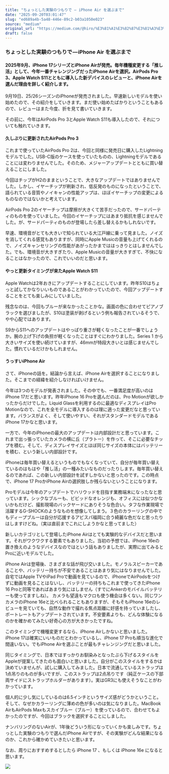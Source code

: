 ```yaml
---
title: "ちょっとした実験のつもりで — iPhone Air を選ぶまで"
date: "2025-09-20T03:01:47"
slug: "ed689a4b-5a48-446e-89c2-b03a1050e023"
source: "medium"
original_url: "https://medium.com/@hiro/%E3%81%A1%E3%82%87%E3%81%A3%E3%81%A8%E3%81%97%E3%81%9F%E5%AE%9F%E9%A8%93%E3%81%AE%E3%81%A4%E3%82%82%E3%82%8A%E3%81%A6%E3%82%99-iphone-air-%E3%82%92%E9%81%B8%E3%81%B5%E3%82%99%E3%81%BE%E3%81%A6%E3%82%99-f8fe665c5d7d?source=rss-21bfda6f823e------2"
draft: false
---
```


### ちょっとした実験のつもりで — iPhone Air を選ぶまで

#### 2025年9月、iPhone 17シリーズとiPhone Airが発売。毎年機種変更する「推し活」として、今年一番チャレンジングだったiPhone Airを選択。AirPods Pro 3、Apple Watch S11とともに導入した新デバイスのレビューと、iPhone Airを選んだ理由を詳しく紹介します。

9月19日、25/26シーズンのiPhoneが発売されました。早速新しいモデルを使い始めたので、その紹介をしていきます。まだ使い始めたばかりということもあるので、レビューはまた今度、折を見て書いていきます。

その前に、今年はAirPods Pro 3とApple Watch S11も導入したので、それについても触れていきます。

#### 久しぶりに更新されたAirPods Pro 3

これまで使っていたAirPods Pro 2は、今回と同様に発売日に購入したLightningモデルでした。USB-C版のケースを使っていたものの、Lightningモデルであることには変わりませんでした。そのため、メジャーアップデートとともに買い替えることにしました。

今回はチップがH2のままということで、大きなアップデートではありませんでした。しかし、イヤーチップが刷新され、低反発のものになったということで、語られている音質やノイキャンの性能アップは、ほぼイヤーチップの変更によるものなのではないかと考えています。

AirPods Pro 2のイヤーチップは摩擦が大きくて苦手だったので、サードパーティのものを使っていました。今回のイヤーチップにはあまり抵抗を感じませんでした。が、サードパーティのものが登場したら差し替えるかもしれないです。

早速、環境音がとても大きいで知られている大江戸線に乗って見ました。ノイズを消してくれる感覚もありますが、同時にApple Musicの音量も上げてくれるので、ノイズキャンセリングの性能があがったかまでははっきりとはしませんでした。でも、環境音が大きすぎたり、Apple Musicの音量が大きすぎて、不快になることはなかったので、これでいいのだと思います。

#### やっと更新タイミングが来たApple Watch S11

Apple Watchは2年おきにアップデートすることにしています。昨年S10はちょっと試してかなりいいものであることがわかっていたので、今回アップデートすることをとても楽しみにしていました。

残念なのは、今回もブルーが来なかったことかな。画面の色に合わせてピアノブラックを選びましたが、S10は塗装が剥げるという例も報告されているそうで、やや心配ではあります。

S9からS11へのアップデートはやっぱり重さが軽くなったことが一番でしょうか。腕の上げ下げの負担が軽くなったことはすぐにわかりました。Series 1 から大きいサイズを使い続けていますが、46mmが特段大きいとは感じませんでした。慣れているだけかもしれません。

#### うっすいiPhone Air

さて、iPhoneの話を。結論から言えば、iPhone Airを選択することになりました。そこまでの経緯を紹介しなければいけません。

今年は3つのモデルが発表されました。その中でも、一番満足度が高いのはiPhone 17だと思います。昨年iPhone 16 Proを選んだのは、Pro Motionが欲しかったからだけでした。Liquid Glassを利用するのに最適なディスプレイはPro Motionなので、これを全モデルに導入するのは理に適った変更だなと思っています。バランスがよく、そして使いやすい、それがスタンダードモデルであるiPhone 17かなと思います。

一方で、今年のiPhoneの最大のアップデートは内部設計だと思っています。これまで出っ張っていたカメラの横に丘（プラトー）を作って、そこに必要なチップを積む。そして、ディスプレイサイズとほぼ同じサイズの本体にはバッテリーを積む、という新しい内部設計です。

iPhoneは毎年買い替えるというものでもなくなっていて、自分が毎年買い替えているのはもはや「推し活」の一種みたいなものだったりします。毎年買い替えるのであれば、この新しい内部設計を試すしかないと思ったのです。この時点で、iPhone 17 ProかiPhone Airの選択肢しか残らないということになります。

Proモデルは今年のアップデートでハリウッドを目指す業務端末になったなと思っています。シックなブルーも、ビビッドなオレンジも、オフィスには似つかないかもだけど、撮影現場のバックヤードにありそうな色合い。タフな作業現場で活躍するG-SHOCKのようなものを想像してしまう。３色のカラーリングの中でもディープブルーは自分が応援するアビスパ福岡に合う綺麗な色だなと思ったりはしますけどね。（実は直前までこれにしようかなと思ってました）

新しいカテゴリとして登場したiPhone Airはとても実験的なデバイスだと思います。それがワクワクする要素でもありました。当初の予想では、iPhone 16eの置き換えのようなデバイスなのではという話もありましたが、実際に出てみるとProに近いモデルでした。

iPhone Airは登場後、さまざまな話が飛び交いました。モノラルスピーカーであることや、バッテリー持ちが不安であることはあまり気にはなりませんでした。自宅ではApple TVやiPad Proで動画を見ているので、iPhoneでAirPodsをつけずに動画を見ることはないし、バッテリーの持ちもこれまで使ってきたiPhone 16 Proと同等であればあまり気にはしません（すでにAnkerのモバイルバッテリーも使ってますしね）。 カメラも望遠もマクロも使う機会は多くない。同じワンカメラのiPhone 16eと比べられることもありますが、そもそもiPhone 16eのレビューを見ていても、自然な動作で撮れる焦点距離に好感を持っていましたし、ポートレートもアップデートされています。不安要素よりも、どんな体験になるのかを確かめてみたい好奇心の方が大きかったですね。

このタイミングで機種変更するなら、iPhone Airしかないと思いました。iPhone 17は確実にいいものだとわかっているし、iPhone 17 Proも順当な進化で間違いない。でもiPhone Airを選ぶことが最もチャレンジングだと思いました。

同じタイミングで、日本ではすっかりお馴染みとなったぶら下げるスタイルをAppleが提案してきたのも面白いと思いました。自分がこのスタイルをするかは決めていませんが、試しに購入してみました。日本で流通しているストラップは1点吊りのものが多いですが、このストラップは2点吊りです（純正ケースの下部両サイドにストラップホルダーがあります）。実はGR3にも使えそうなことがわかっています。

個人的に少し気にしているのは6.5インチというサイズ感がどうかということ。そして、なぜかカラーリングに薄めの色が多いのは気になりました。MacBook AirもAirPods Maxもスカイブルー（ブルー）を使っているので、合わせてもよかったのですが、今回はブラックを選択することにしました。

ナンバリングのないAirが、1年後どういう形になっていくかも楽しみです。ちょっとした実験のつもりで選んだiPhone Airですが、その実験がどんな結果になるのか、これから確かめていきたいと思います。

なお、周りにおすすめするとしたら iPhone 17 、もしくは iPhone 16e になると思います。

![](https://medium.com/_/stat?event=post.clientViewed&referrerSource=full_rss&postId=f8fe665c5d7d)